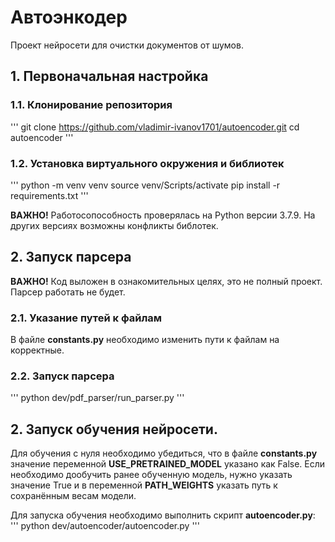 # Автоэнкодер

Проект нейросети для очистки документов от шумов.

## 1. Первоначальная настройка

### 1.1. Клонирование репозитория
'''
git clone https://github.com/vladimir-ivanov1701/autoencoder.git
cd autoencoder
'''

### 1.2. Установка виртуального окружения и библиотек
'''
python -m venv venv
source venv/Scripts/activate
pip install -r requirements.txt
'''

**ВАЖНО!** Работосопособность проверялась на Python версии 3.7.9. На других версиях возможны конфликты библотек.

## 2. Запуск парсера
**ВАЖНО!** Код выложен в ознакомительных целях, это не полный проект. Парсер работать не будет.

### 2.1. Указание путей к файлам
В файле **constants.py** необходимо изменить пути к файлам на корректные.

### 2.2. Запуск парсера
'''
python dev/pdf_parser/run_parser.py
'''

## 2. Запуск обучения нейросети.

Для обучения с нуля необходимо убедиться, что в файле **constants.py** значение переменной **USE_PRETRAINED_MODEL** указано как False. Если необходимо дообучить ранее обученную модель, нужно указать значение True и в переменной **PATH_WEIGHTS** указать путь к сохранённым весам модели.

Для запуска обучения необходимо выполнить скрипт **autoencoder.py**:
'''
python dev/autoencoder/autoencoder.py
'''
